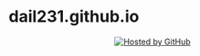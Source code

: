 # dail231.github.io
<!-- copyright (i7) --><div align="center"><a href="https://github.com/JustForEducate" title="Привет как дела"><img style="margin:0;padding:0;border:0;" alt="Hosted by GitHub"src=https://cs8.pikabu.ru/post_img/2017/06/26/0/og_og_149842643828084888.jpg
                                                                                                           
